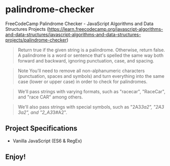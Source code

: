 # palindrome-checker
FreeCodeCamp Palindrome Checker - JavaScript Algorithms and Data Structures Projects (https://learn.freecodecamp.org/javascript-algorithms-and-data-structures/javascript-algorithms-and-data-structures-projects/palindrome-checker)

> Return true if the given string is a palindrome. Otherwise, return false.
A palindrome is a word or sentence that's spelled the same way both forward and backward, ignoring punctuation, case, and spacing.

> Note
> You'll need to remove all non-alphanumeric characters (punctuation, spaces and symbols) and turn everything into the same case (lower or upper case) in order to check for palindromes.

> We'll pass strings with varying formats, such as "racecar", "RaceCar", and "race CAR" among others.

> We'll also pass strings with special symbols, such as "2A3*3a2", "2A3 3a2", and "2_A3*3#A2".

## Project Specifications
- Vanilla JavaScript (ES6 & RegEx)

## Enjoy!
